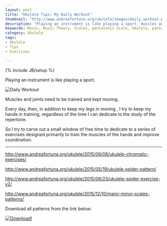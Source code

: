 ```yaml
---
layout: post
title: "Ukulele Tips: My Daily Workout"
thumbnail: "http://www.andreafortuna.org/ukulele/images/daily_workout.png"
description: "Playing an instrument is like playing a sport, muscles and joints need to be trained and kept moving."
keywords: Music, Music Theory, Scales, pentatonic scale, Ukulele, patterns, tabs
category: Ukulele
tags: 
- Ukulele
- Tips
- Exercises

---
```

{% include JB/setup %}

Playing an instrument is like playing a sport.

![Daily Workout](/ukulele/images/daily_workout.png)
<!-- more -->

Muscles and joints need to be trained and kept moving.


Every day, then, in addition to keep my legs in moving , I try to keep my hands in training, regardless of the time I can dedicate to the study of the repertoire.

So I try to carve out a small window of free time to dedicate to a series of exercises designed primarily to train the muscles of the hands and improve coordination.

<hr/>

http://www.andreafortuna.org/ukulele/2015/06/06/ukulele-chromatic-exercises/

http://www.andreafortuna.org/ukulele/2015/05/19/ukulele-spider-pattern/

http://www.andreafortuna.org/ukulele/2015/06/23/ukulele-spider-exercise-v2/

http://www.andreafortuna.org/ukulele/2015/12/10/major-minor-scales-patterns/



Download all patterns from the link below:

[![Download!](http://www.andreafortuna.org/images/Download-PDF-Button.png)](http://www.andreafortuna.org/ukulele/files/Pentatonic_Scales.pdf)
